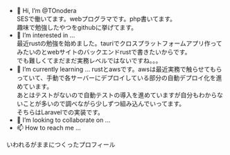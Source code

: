 - 👋 Hi, I’m @TOnodera  
SESで働いてます。webプログラマです。php書いてます。  
趣味で勉強したやつをgithubに挙げてます。  
- 👀 I’m interested in ...  
最近rustの勉強を始めました。tauriでクロスプラットフォームアプリ作ってみたいのとwebサイトのバックエンドrustで書きたいからです。  
でも難しくてまだまだ実務レベルではないですね。。。  
- 🌱 I’m currently learning ...
rustとawsです。awsは最近実務で触らせてもらっていて、手動で各サーバーにデプロイしている部分の自動デプロイ化を進めています。  
あとはテストがないので自動テストの導入を進めていますが自分もわからないことが多いので調べながら少しずつ組み込んでいってます。  
そちらはLaravelでの実装です。  
- 💞️ I’m looking to collaborate on ...
- 📫 How to reach me ...

いわれるがままにつくったプロフィール

<!---
TOnodera/TOnodera is a ✨ special ✨ repository because its `README.md` (this file) appears on your GitHub profile.
You can click the Preview link to take a look at your changes.
--->
